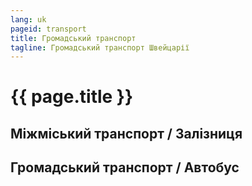 ```yaml
---
lang: uk
pageid: transport
title: Громадський транспорт
tagline: Громадський транспорт Швейцарії
---
```

# {{ page.title }}

## Міжміський транспорт / Залізниця

## Громадський транспорт / Автобус

